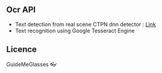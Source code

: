 ## Ocr API

- Text detection from real scene CTPN dnn detector : [Link](https://github.com/eragonruan/text-detection-ctpn)
- Text recognition using Google Tesseract Engine

## Licence
GuideMeGlasses
:eyeglasses: